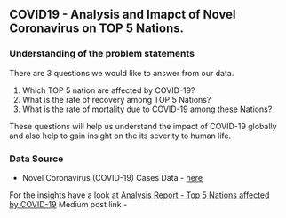 ## COVID19 - Analysis and Imapct of Novel Coronavirus on TOP 5 Nations.

### Understanding of the problem statements
There are 3 questions we would like to answer from our data.

1. Which TOP 5 nation are affected by COVID-19?
2. What is the rate of recovery among TOP 5 Nations?
3. What is the rate of mortality due to COVID-19 among these Nations?

These questions will help us understand the impact of COVID-19 globally and also help to gain insight on the its severity to human life.

### Data Source 

- Novel Coronavirus (COVID-19) Cases Data - [here](https://data.humdata.org/m/dataset/novel-coronavirus-2019-ncov-cases)

For the insights have a look at [Analysis Report - Top 5 Nations affected by COVID-19]()
Medium post link -  